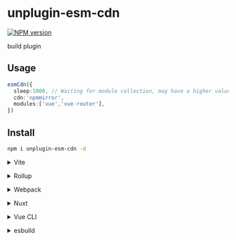# unplugin-esm-cdn

[![NPM version](https://img.shields.io/npm/v/unplugin-esm-cdn?color=a1b858&label=)](https://www.npmjs.com/package/unplugin-esm-cdn)
 
build plugin 

## Usage
```ts
esmCdn({
  sleep:1000, // Waiting for module collection, may have a higher value
  cdn:'npmmirror',
  modules:['vue','vue-router'],
})

```

## Install

```bash
npm i unplugin-esm-cdn -d
```

<details>
<summary>Vite</summary><br>

```ts
// vite.config.ts
import esmCdn from 'unplugin-esm-cdn/vite'

export default defineConfig({
  plugins: [
    esmCdn({ /* options */ }),
  ],
})
```

Example: [`playground/`](./playground/)

<br></details>

<details>
<summary>Rollup</summary><br>

```ts
// rollup.config.js
import esmCdn from 'unplugin-esm-cdn/rollup'

export default {
  plugins: [
    esmCdn({ /* options */ }),
  ],
}
```

<br></details>


<details>
<summary>Webpack</summary><br>

```ts
// webpack.config.js
module.exports = {
  /* ... */
  plugins: [
    require('unplugin-esm-cdn/webpack')({ /* options */ })
  ]
}
```

<br></details>

<details>
<summary>Nuxt</summary><br>

```ts
// nuxt.config.js
export default defineNuxtConfig({
  modules: [
    ['unplugin-esm-cdn/nuxt', { /* options */ }],
  ],
})
```

> This module works for both Nuxt 2 and [Nuxt Vite](https://github.com/nuxt/vite)

<br></details>

<details>
<summary>Vue CLI</summary><br>

```ts
// vue.config.js
module.exports = {
  configureWebpack: {
    plugins: [
      require('unplugin-esm-cdn/webpack')({ /* options */ }),
    ],
  },
}
```

<br></details>

<details>
<summary>esbuild</summary><br>

```ts
// esbuild.config.js
import { build } from 'esbuild'
import esmCdn from 'unplugin-esm-cdn/esbuild'

build({
  plugins: [esmCdn()],
})
```

<br></details>


